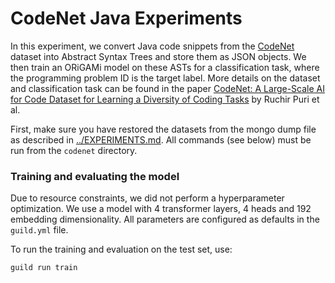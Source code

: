 # CodeNet Java Experiments

In this experiment, we convert Java code snippets from the [CodeNet](https://developer.ibm.com/exchanges/data/all/project-codenet/) dataset into Abstract Syntax Trees and store them as JSON objects.
We then train an ORiGAMi model on these ASTs for a classification task, where the programming problem ID is the target label. More details on the dataset and classification task can be found
in the paper [CodeNet: A Large-Scale AI for Code Dataset for Learning a Diversity of Coding Tasks](https://arxiv.org/abs/2105.12655) by Ruchir Puri et al.

First, make sure you have restored the datasets from the mongo dump file as described in [../EXPERIMENTS.md](../EXPERIMENTS.md). All commands (see below) must be run from the `codenet` directory.

### Training and evaluating the model

Due to resource constraints, we did not perform a hyperparameter optimization. We use a model with 4 transformer layers, 4 heads and 192 embedding dimensionality. All parameters are
configured as defaults in the `guild.yml` file.

To run the training and evaluation on the test set, use:

```bash
guild run train
```
